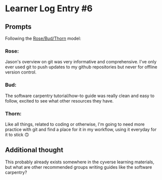 # Learner Log Entry #6

## Prompts
Following the [Rose/Bud/Thorn](https://www.panoramaed.com/blog/rose-bud-thorn-activity-and-worksheet#:~:text=%22Rose%2C%20Bud%2C%20Thorn%22%20is%20a%20mindful%20design%2D,day%2C%20week%2C%20or%20month.) model:

### Rose:
Jason's overview on git was very informative and comprehensive. I've only ever used git to push updates to my github repositories but never for offline version control.

### Bud: 
The software carpentry tutorial/how-to guide was really clean and easy to follow, excited to see what other resources they have.

### Thorn: 
Like all things, related to coding or otherwise, I'm going to need more practice with git and find a place for it in my workflow, using it everyday for it to stick 🙃

## Additional thought
This probably already exists somewhere in the cyverse learning materials, but what are other recommended groups writing guides like the software carpentry?
